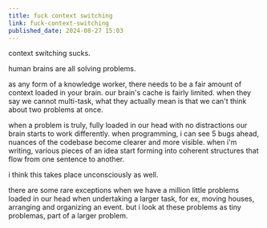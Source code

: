 ```yaml
---
title: fuck context switching
link: fuck-context-switching
published_date: 2024-08-27 15:03
---
```

context switching sucks.

human brains are all solving problems.

as any form of a knowledge worker, there needs to be a fair amount of context loaded in your brain. our brain's cache is fairly limited. when they say we cannot multi-task, what they actually mean is that we can't think about two problems at once.

when a problem is truly, fully loaded in our head with no distractions our brain starts to work differently. when programming, i can see 5 bugs ahead, nuances of the codebase become clearer and more visible.
when i'm writing, various pieces of an idea start forming into coherent structures that flow from one sentence to another.

i think this takes place unconsciously as well.

there are some rare exceptions when we have a million little problems loaded in our head when undertaking a larger task, for ex, moving houses, arranging and organizing an event. but i look at these problems as tiny problemas, part of a larger problem.
